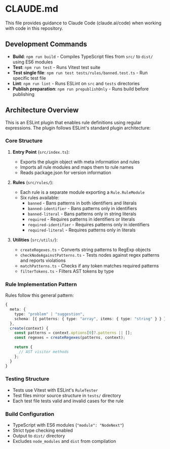 # CLAUDE.md

This file provides guidance to Claude Code (claude.ai/code) when working with code in this repository.

## Development Commands

- **Build**: `npm run build` - Compiles TypeScript files from `src/` to `dist/` using ES6 modules
- **Test**: `npm run test` - Runs Vitest test suite
- **Test single file**: `npm run test tests/rules/banned.test.ts` - Run specific test file
- **Lint**: `npm run lint` - Runs ESLint on `src` and `tests` directories
- **Publish preparation**: `npm run prepublishOnly` - Runs build before publishing

## Architecture Overview

This is an ESLint plugin that enables rule definitions using regular expressions. The plugin follows ESLint's standard plugin architecture:

### Core Structure

1. **Entry Point** (`src/index.ts`):
   - Exports the plugin object with meta information and rules
   - Imports all rule modules and maps them to rule names
   - Reads package.json for version information

2. **Rules** (`src/rules/`):
   - Each rule is a separate module exporting a `Rule.RuleModule`
   - Six rules available:
     - `banned` - Bans patterns in both identifiers and literals
     - `banned-identifier` - Bans patterns only in identifiers  
     - `banned-literal` - Bans patterns only in string literals
     - `required` - Requires patterns in identifiers or literals
     - `required-identifier` - Requires patterns only in identifiers
     - `required-literal` - Requires patterns only in literals

3. **Utilities** (`src/utils/`):
   - `createRegexes.ts` - Converts string patterns to RegExp objects
   - `checkNodeAgainstPatterns.ts` - Tests nodes against regex patterns and reports violations
   - `matchPatterns.ts` - Checks if any token matches required patterns
   - `filterTokens.ts` - Filters AST tokens by type

### Rule Implementation Pattern

Rules follow this general pattern:
```typescript
{
  meta: {
    type: "problem" | "suggestion",
    schema: [{ patterns: { type: "array", items: { type: "string" } } }]
  },
  create(context) {
    const patterns = context.options[0]?.patterns || [];
    const regexes = createRegexes(patterns, context);
    
    return {
      // AST visitor methods
    };
  }
}
```

### Testing Structure

- Tests use Vitest with ESLint's `RuleTester`
- Test files mirror source structure in `tests/` directory
- Each test file tests valid and invalid cases for the rule

### Build Configuration

- TypeScript with ES6 modules (`"module": "NodeNext"`)
- Strict type checking enabled
- Output to `dist/` directory
- Excludes `node_modules` and `dist` from compilation
